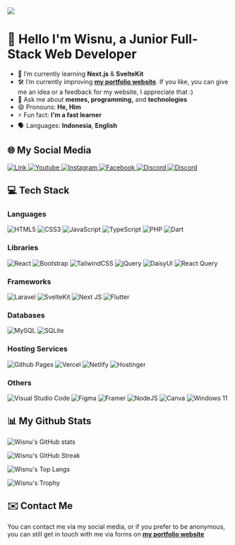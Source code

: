 <a href="#">
  <img src="https://visitcount.itsvg.in/api?id=wisnuwirayuda15&label=Profile%20Views&color=12&icon=5&pretty=false" />
</a>

# 👋 Hello I'm Wisnu, a Junior Full-Stack Web Developer
-   🌱 I’m currently learning **Next.js** & **SvelteKit**
-   🛠️ I’m currently improving [**my portfolio website**](https://wisnuwirayuda.vercel.app/). If you like, you can give me an idea or a feedback for my website, I appreciate that :)
-   💬 Ask me about **memes, programming,** and **technologies**
-   😄 Pronouns: **He, Him**
-   ⚡ Fun fact: **I'm a fast learner**
-   🗣️ Languages: **Indonesia**, **English**

## 🌐 My Social Media
<a href="https://www.linkedin.com/in/wisnuwirayuda/">
    <img src="https://img.shields.io/badge/linkedin-%230077B5.svg?style=for-the-badge&logo=linkedin&logoColor=white" alt="Link">
</a>
<a href="https://www.youtube.com/@WisnuWirayuda">
    <img src="https://img.shields.io/badge/YouTube-%23FF0000.svg?style=for-the-badge&logo=YouTube&logoColor=white" alt="Youtube">
</a>
<a href="https://www.instagram.com/puutuuu_">
    <img src="https://img.shields.io/badge/Instagram-%23E4405F.svg?style=for-the-badge&logo=Instagram&logoColor=white" alt="Instagram">
</a>
<a href="https://www.facebook.com/wisnuwirayuda15/">
    <img src="https://img.shields.io/badge/Facebook-%231877F2.svg?style=for-the-badge&logo=Facebook&logoColor=white" alt="Facebook">
</a>
<a href="https://discords.com/bio/p/wisnuwirayuda">
    <img src="https://img.shields.io/badge/Discord-%235865F2.svg?style=for-the-badge&logo=discord&logoColor=white" alt="Discord">
</a>
<a href="https://www.reddit.com/user/wisnuwirayuda/">
    <img src="https://img.shields.io/badge/Reddit-FF4500?style=for-the-badge&logo=reddit&logoColor=white" alt="Discord">
</a>

## 💻 Tech Stack
### Languages
![HTML5](https://img.shields.io/badge/html5-%23E34F26.svg?style=for-the-badge&logo=html5&logoColor=white)
![CSS3](https://img.shields.io/badge/css3-%231572B6.svg?style=for-the-badge&logo=css3&logoColor=white)
![JavaScript](https://img.shields.io/badge/javascript-%23323330.svg?style=for-the-badge&logo=javascript&logoColor=%23F7DF1E)
![TypeScript](https://img.shields.io/badge/typescript-%23007ACC.svg?style=for-the-badge&logo=typescript&logoColor=white)
![PHP](https://img.shields.io/badge/php-%23777BB4.svg?style=for-the-badge&logo=php&logoColor=white)
![Dart](https://img.shields.io/badge/dart-%230175C2.svg?style=for-the-badge&logo=dart&logoColor=white)

### Libraries
![React](https://img.shields.io/badge/react-%2320232a.svg?style=for-the-badge&logo=react&logoColor=%2361DAFB)
![Bootstrap](https://img.shields.io/badge/bootstrap-%23563D7C.svg?style=for-the-badge&logo=bootstrap&logoColor=white)
![TailwindCSS](https://img.shields.io/badge/tailwindcss-%2338B2AC.svg?style=for-the-badge&logo=tailwind-css&logoColor=white)
![jQuery](https://img.shields.io/badge/jquery-%230769AD.svg?style=for-the-badge&logo=jquery&logoColor=white)
	![DaisyUI](https://img.shields.io/badge/daisyui-5A0EF8?style=for-the-badge&logo=daisyui&logoColor=white)
![React Query](https://img.shields.io/badge/-React%20Query-FF4154?style=for-the-badge&logo=react%20query&logoColor=white)

### Frameworks
![Laravel](https://img.shields.io/badge/laravel-%23FF2D20.svg?style=for-the-badge&logo=laravel&logoColor=white)
![SvelteKit](https://camo.githubusercontent.com/c10076d50318a67dc16faa65f2ec0a86cb0c66899d439b535885505826e85a5d/68747470733a2f2f696d672e736869656c64732e696f2f62616467652f7376656c74656b69742d2532336666336530302e7376673f7374796c653d666f722d7468652d6261646765266c6f676f3d7376656c7465266c6f676f436f6c6f723d7768697465)
![Next JS](https://img.shields.io/badge/Next-black?style=for-the-badge&logo=next.js&logoColor=white)
![Flutter](https://img.shields.io/badge/Flutter-%2302569B.svg?style=for-the-badge&logo=Flutter&logoColor=white)

### Databases
![MySQL](https://img.shields.io/badge/mysql-%2300f.svg?style=for-the-badge&logo=mysql&logoColor=white)
![SQLite](https://img.shields.io/badge/sqlite-%2307405e.svg?style=for-the-badge&logo=sqlite&logoColor=white)

### Hosting Services
![Github Pages](https://img.shields.io/badge/github%20pages-121013?style=for-the-badge&logo=github&logoColor=white)
![Vercel](https://img.shields.io/badge/vercel-%23000000.svg?style=for-the-badge&logo=vercel&logoColor=white)
![Netlify](https://img.shields.io/badge/netlify-%23000000.svg?style=for-the-badge&logo=netlify&logoColor=#00C7B7)
![Hostinger](https://img.shields.io/badge/Hostinger-%237F5AB6.svg?&style=for-the-badge&logo=hostinger&logoColor=white)

### Others
![Visual Studio Code](https://img.shields.io/badge/Visual%20Studio%20Code-0078d7.svg?style=for-the-badge&logo=visual-studio-code&logoColor=white)
![Figma](https://img.shields.io/badge/figma-%23F24E1E.svg?style=for-the-badge&logo=figma&logoColor=white)
![Framer](https://img.shields.io/badge/Framer-black?style=for-the-badge&logo=framer&logoColor=blue)
![NodeJS](https://img.shields.io/badge/node.js-6DA55F?style=for-the-badge&logo=node.js&logoColor=white)
![Canva](https://img.shields.io/badge/Canva-%2300C4CC.svg?style=for-the-badge&logo=Canva&logoColor=white)
![Windows 11](https://img.shields.io/badge/Windows%2011-%230079d5.svg?style=for-the-badge&logo=Windows%2011&logoColor=white)

## 📊 My Github Stats

![Wisnu's GitHub stats](https://github-readme-stats.vercel.app/api?username=wisnuwirayuda15&show_icons=true&theme=radical)

![Wisnu's GitHub Streak](https://streak-stats.demolab.com/?user=wisnuwirayuda15&theme=radical)

![Wisnu's Top Langs](https://github-readme-stats.vercel.app/api/top-langs/?username=wisnuwirayuda15&theme=radical&layout=compact)

![Wisnu's Trophy](https://github-profile-trophy.vercel.app/?username=wisnuwirayuda15&theme=radical)

## ✉️ Contact Me
You can contact me via my social media, or if you prefer to be anonymous, you can still get in touch with me via forms on [**my portfolio website**](https://wisnuwirayuda.vercel.app/#contacts)
